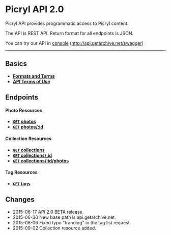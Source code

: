 # Picryl API 2.0

Picryl API provides programmatic access to Picryl content.

The API is REST API. Return format for all endpoints is JSON.

You can try our API in [console](http://api.getarchive.net/swagger) (http://api.getarchive.net/swagger)

***

## Basics

- **[Formats and Terms](https://github.com/picryl/picryl-api/blob/master/basics/formats_and_terms.md)**
- **[API Terms of Use](https://github.com/picryl/picryl-api/blob/master/basics/terms_of_use.md)**

## Endpoints

#### Photo Resources
- **[<code>GET</code> photos](https://github.com/picryl/picryl-api/blob/master/endpoints/photo/GET_photos.md)**
- **[<code>GET</code> photos/:id](https://github.com/picryl/picryl-api/blob/master/endpoints/photo/GET_photos_id.md)**


#### Collection Resources
- **[<code>GET</code> collections](https://github.com/picryl/picryl-api/blob/master/endpoints/collection/GET_collections.md)**
- **[<code>GET</code> collections/:id](https://github.com/picryl/picryl-api/blob/master/endpoints/collection/GET_collections_id.md)**
- **[<code>GET</code> collections/:id/photos](https://github.com/picryl/picryl-api/blob/master/endpoints/collection/GET_collections_id_photos.md)**

#### Tag Resources
- **[<code>GET</code> tags](https://github.com/picryl/picryl-api/blob/master/endpoints/tag/GET_tags.md)**

## Changes

* 2015-06-17 API 2.0 BETA release.
* 2015-06-30 New base path is api.getarchive.net.
* 2015-08-06 Fixed typo "tranding" in the tag list request.
* 2015-09-02 Collection resource added.
